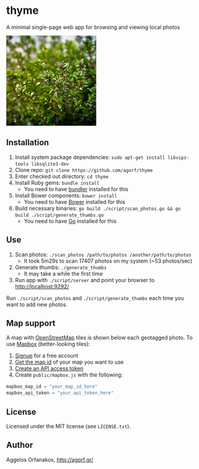 # thyme

A minimal single-page web app for browsing and viewing local photos

<a href="https://www.flickr.com/photos/infobunny/7093903557"
title="thyme by poppet with a camera, on Flickr"><img
src="https://raw.githubusercontent.com/agorf/thyme/master/thyme.jpg" width="240"
height="240" alt="thyme"></a>

## Installation

1. Install system package dependencies: `sudo apt-get install libvips-tools
   libsqlite3-dev`
1. Clone repo: `git clone https://github.com/agorf/thyme`
1. Enter checked out directory: `cd thyme`
1. Install Ruby gems: `bundle install`
   * You need to have [bundler][] installed for this
1. Install Bower components: `bower install`
   * You need to have [Bower][] installed for this
1. Build necessary binaries: `go build ./script/scan_photos.go && go build
   ./script/generate_thumbs.go`
   * You need to have [Go][] installed for this

## Use

1. Scan photos: `./scan_photos /path/to/photos /another/path/to/photos`
   * It took 5m29s to scan 17407 photos on my system (~53 photos/sec)
1. Generate thumbs: `./generate_thumbs`
   * It may take a while the first time
1. Run app with `./script/server` and point your browser to
   <http://localhost:9292/>

Run `./script/scan_photos` and `./script/generate_thumbs` each time you want to
add new photos.

[mini_magick]: https://rubygems.org/gems/mini_magick
[sqlite3]: https://rubygems.org/gems/sqlite3
[bundler]: https://rubygems.org/gems/bundler
[Bower]: http://bower.io/
[Go]: http://golang.org/

## Map support

A map with [OpenStreetMap][] tiles is shown below each geotagged photo. To use
[Mapbox][] (better-looking tiles):

1. [Signup][Mapbox] for a free account
1. [Get the map id][map_id] of your map you want to use
1. [Create an API access token][token]
1. Create `public/mapbox.js` with the following:

```javascript
mapbox_map_id = "your_map_id_here"
mapbox_api_token = "your_api_token_here"
```

[OpenStreetMap]: http://www.openstreetmap.org/
[Mapbox]: https://www.mapbox.com/
[map_id]: https://www.mapbox.com/help/define-map-id/
[token]: https://www.mapbox.com/help/create-api-access-token/

## License

Licensed under the MIT license (see `LICENSE.txt`).

## Author

Aggelos Orfanakos, <http://agorf.gr/>
